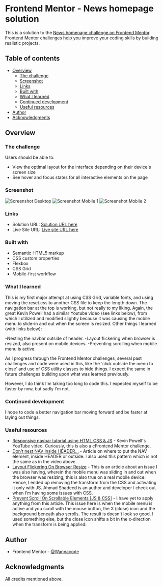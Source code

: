 # Frontend Mentor - News homepage solution

This is a solution to the [News homepage challenge on Frontend Mentor](https://www.frontendmentor.io/challenges/news-homepage-H6SWTa1MFl). Frontend Mentor challenges help you improve your coding skills by building realistic projects. 

## Table of contents

- [Overview](#overview)
  - [The challenge](#the-challenge)
  - [Screenshot](#screenshot)
  - [Links](#links)
  - [Built with](#built-with)
  - [What I learned](#what-i-learned)
  - [Continued development](#continued-development)
  - [Useful resources](#useful-resources)
- [Author](#author)
- [Acknowledgments](#acknowledgments)

## Overview

### The challenge

Users should be able to:

- View the optimal layout for the interface depending on their device's screen size
- See hover and focus states for all interactive elements on the page

### Screenshot

![Screenshot Desktop](./Screenshot-desktop-202302-21.png)
![Screenshot Mobile 1](./Screenshot-mobile-202302-21a.png)
![Screenshot Mobile 2](./Screenshot-mobile-202302-21b.png)

### Links

- Solution URL: [Solution URL here](https://github.com/kwngptrl/FEM-news-homepage-solution)
- Live Site URL: [Live site URL here](https://kwngptrl.github.io/FEM-news-homepage-solution/)

### Built with

- Semantic HTML5 markup
- CSS custom properties
- Flexbox
- CSS Grid
- Mobile-first workflow

### What I learned

This is my first major attempt at using CSS Grid, variable fonts, and using moving the reset.css to another CSS file to keep the length down. The navigation bar at the top is working, but not really to my liking. Again, the great Kevin Powell had a similar Youtube video (see links below), from which I utilized and modified slightly because it was causing the mobile menu to slide-in and out when the screen is resized. Other things I learned (with links below):

-Nesting the navbar outside of header.
-Layout flickering when browser is resized, also present on mobile devices.
-Preventing scrolling when mobile menu is active.

As I progress through the Frontend Mentor challenges, several past challenges and code were used in this, like the 'click outside the menu to close' and use of CSS utility classes to hide things. I expect the same in future challenges building upon what was learned previously.

However, I do think I'm taking too long to code this. I expected myself to be faster by now, but sadly I'm not.

### Continued development

I hope to code a better navigation bar moving forward and be faster at laying out things.

### Useful resources

- [Responsive navbar tutorial using HTML CSS & JS](https://www.youtube.com/watch?v=HbBMp6yUXO0) - Kevin Powell's YouTube video. Curiously, this is also a cFrontend Mentor challenge.
- [Don't nest NAV inside HEADER...](https://dev.to/masakudamatsu/don-t-nest-nav-inside-header-do-nest-the-hamburger-menu-button-inside-nav-6cp) - Article on where to put the NAV element, inside HEADER or outside. I also used this pattern which is not the same as in the video above.
- [Layout Flickering On Browser Resize](https://ishadeed.com/article/layout-flickering/) - This is an article about an issue I was also having, wherein the mobile menu was sliding in and out when the browser was resizing, this is also true on a real mobile device. Hence, I ended up removing the transform from the CSS and activating it only with JS. Ahmad Shadeed is an author and developer I check out when I'm having some issues with CSS.
- [Prevent Scroll On Scrollable Elements [JS & CSS]](https://alvarotrigo.com/blog/prevent-scroll-on-scrollable-element-js/) - I have yet to apply anything from this article. This issue here is when the mobile menu is active and you scroll with the mouse button, the X (close) icon and the background beneath also scrolls. The result is doesn't look so good. I used something else, but the close icon shifts a bit in the x-direction when the transform is being applied.

## Author

- Frontend Mentor - [@Wannacode](https://www.frontendmentor.io/profile/kwngptrl)

## Acknowledgments

All credits mentioned above.
